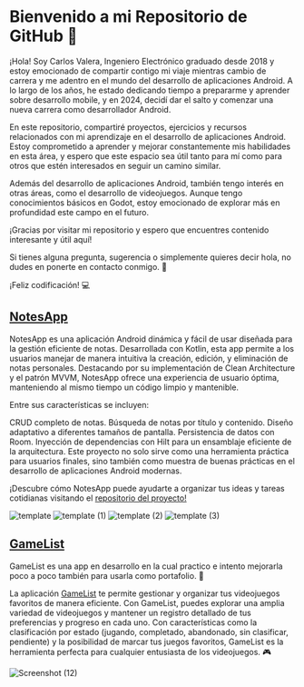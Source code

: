 # Bienvenido a mi Repositorio de GitHub 👋

¡Hola! Soy Carlos Valera, Ingeniero Electrónico graduado desde 2018 y estoy emocionado de compartir contigo mi viaje mientras cambio de carrera y me adentro en el mundo del desarrollo de aplicaciones Android. A lo largo de los años, he estado dedicando tiempo a prepararme y aprender sobre desarrollo mobile, y en 2024, decidí dar el salto y comenzar una nueva carrera como desarrollador Android.

En este repositorio, compartiré proyectos, ejercicios y recursos relacionados con mi aprendizaje en el desarrollo de aplicaciones Android. Estoy comprometido a aprender y mejorar constantemente mis habilidades en esta área, y espero que este espacio sea útil tanto para mí como para otros que estén interesados en seguir un camino similar.

Además del desarrollo de aplicaciones Android, también tengo interés en otras áreas, como el desarrollo de videojuegos. Aunque tengo conocimientos básicos en Godot, estoy emocionado de explorar más en profundidad este campo en el futuro.

¡Gracias por visitar mi repositorio y espero que encuentres contenido interesante y útil aquí!

Si tienes alguna pregunta, sugerencia o simplemente quieres decir hola, no dudes en ponerte en contacto conmigo. 💬 

¡Feliz codificación! 💻

## [NotesApp](https://github.com/cvalera18/NotesApp)
NotesApp es una aplicación Android dinámica y fácil de usar diseñada para la gestión eficiente de notas. Desarrollada con Kotlin, esta app permite a los usuarios manejar de manera intuitiva la creación, edición, y eliminación de notas personales. Destacando por su implementación de Clean Architecture y el patrón MVVM, NotesApp ofrece una experiencia de usuario óptima, manteniendo al mismo tiempo un código limpio y mantenible.

Entre sus características se incluyen:

CRUD completo de notas.
Búsqueda de notas por título y contenido.
Diseño adaptativo a diferentes tamaños de pantalla.
Persistencia de datos con Room.
Inyección de dependencias con Hilt para un ensamblaje eficiente de la arquitectura.
Este proyecto no solo sirve como una herramienta práctica para usuarios finales, sino también como muestra de buenas prácticas en el desarrollo de aplicaciones Android modernas.

¡Descubre cómo NotesApp puede ayudarte a organizar tus ideas y tareas cotidianas visitando el [repositorio del proyecto!](https://github.com/cvalera18/NotesApp)

![template](https://github.com/cvalera18/cvalera18/assets/57680708/ff9c98ae-e51c-4151-8e02-aacc010134d9) ![template (1)](https://github.com/cvalera18/cvalera18/assets/57680708/ac3b922f-8e61-49ab-8112-6af99b1211c9) ![template (2)](https://github.com/cvalera18/cvalera18/assets/57680708/f17bdce4-3dfe-4f89-a1c7-924b6d3f5199) ![template (3)](https://github.com/cvalera18/cvalera18/assets/57680708/29d5c322-db4f-466a-9622-9291994198f2)


## [GameList](https://github.com/cvalera18/GameList?tab=readme-ov-file#gamelist)
GameList es una app en desarrollo en la cual practico e intento mejorarla poco a poco también para usarla como portafolio. 🚧

La aplicación [GameList](https://github.com/cvalera18/GameList?tab=readme-ov-file#gamelist) te permite gestionar y organizar tus videojuegos favoritos de manera eficiente. Con GameList, puedes explorar una amplia variedad de videojuegos y mantener un registro detallado de tus preferencias y progreso en cada uno. Con características como la clasificación por estado (jugando, completado, abandonado, sin clasificar, pendiente) y la posibilidad de marcar tus juegos favoritos, GameList es la herramienta perfecta para cualquier entusiasta de los videojuegos. 🎮

![Screenshot (12)](https://github.com/cvalera18/cvalera18/assets/57680708/8d95f6e6-a7f0-4861-8729-8eeb7dd9a9d0)

